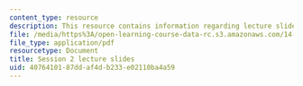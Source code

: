 ```yaml
---
content_type: resource
description: This resource contains information regarding lecture slide 2.
file: /media/https%3A/open-learning-course-data-rc.s3.amazonaws.com/14-581-international-economics-i-spring-2013/4076410187ddaf4db233e02110ba4a59_MIT14_581S13_Lecslides2.pdf
file_type: application/pdf
resourcetype: Document
title: Session 2 lecture slides
uid: 40764101-87dd-af4d-b233-e02110ba4a59
---
```

